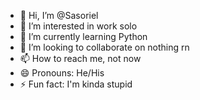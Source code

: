 - 👋 Hi, I’m @Sasoriel
- 👀 I’m interested in work solo
- 🌱 I’m currently learning Python
- 💞️ I’m looking to collaborate on nothing rn
- 📫 How to reach me, not now
- 😄 Pronouns: He/His
- ⚡ Fun fact: I'm kinda stupid

<!---
Sasoriel/Sasoriel is a ✨ special ✨ repository because its `README.md` (this file) appears on your GitHub profile.
You can click the Preview link to take a look at your changes.
--->

